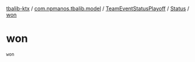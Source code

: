 [tbalib-ktx](../../../index.md) / [com.npmanos.tbalib.model](../../index.md) / [TeamEventStatusPlayoff](../index.md) / [Status](index.md) / [won](./won.md)

# won

`won`